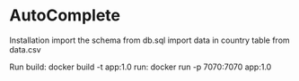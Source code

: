 # AutoComplete
Installation
import the schema from db.sql
import data in country table from data.csv

Run
build: docker build -t app:1.0
run: docker run -p 7070:7070 app:1.0
